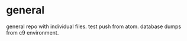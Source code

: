 general
=======

general repo with individual files. test push from atom. database dumps from c9 environment.
